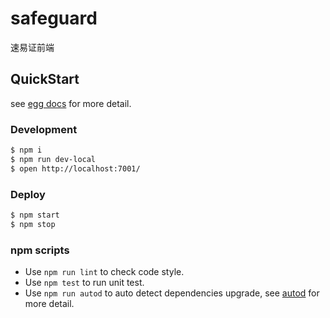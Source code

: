 # safeguard

速易证前端

## QuickStart

<!-- add docs here for user -->

see [egg docs][egg] for more detail.

### Development

```bash
$ npm i
$ npm run dev-local
$ open http://localhost:7001/
```

### Deploy

```bash
$ npm start
$ npm stop
```

### npm scripts

- Use `npm run lint` to check code style.
- Use `npm test` to run unit test.
- Use `npm run autod` to auto detect dependencies upgrade, see [autod](https://www.npmjs.com/package/autod) for more detail.


[egg]: https://eggjs.org
